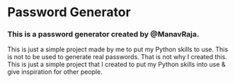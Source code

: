 <h1>Password Generator</h1>

<h3>This is a password generator created by @ManavRaja.</h3>


<p>This is just a simple project made by me to put my Python skills to use. This is not to be used to generate real passwords.
That is not why I created this. This is just a simple project that I created to put my Python skills into use & give inspiration for other people.</p>

